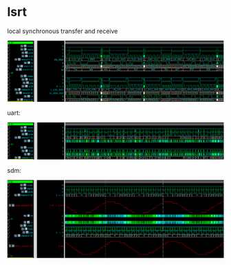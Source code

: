 # lsrt
local synchronous transfer and receive 

![format](https://github.com/BHa2R00/lsrt/blob/main/20240415025620_1285x363_scrot.png)


uart:

![format](https://github.com/BHa2R00/lsrt/blob/main/20240415124836_1284x219_scrot.png)


sdm:

![format](https://github.com/BHa2R00/lsrt/blob/main/20240416030048_1285x464_scrot.png)

